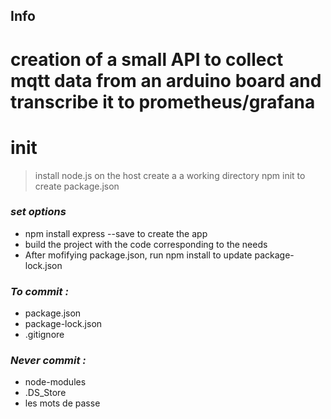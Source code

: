 ## Info
# creation of a small API to collect mqtt data from an arduino board and transcribe it to prometheus/grafana
# init
> install node.js on the host create a a working directory npm init to create package.json

### *set options*
- npm install express --save to create the app
- build the project with the code corresponding to the needs
- After mofifying package.json, run npm install to update package-lock.json

### *To commit :*
- package.json
- package-lock.json
- .gitignore

### *Never commit :*
- node-modules
- .DS_Store
- les mots de passe

